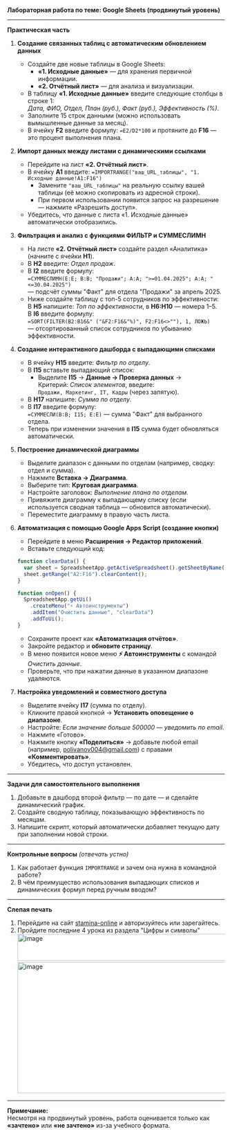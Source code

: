 **Лабораторная работа по теме: Google Sheets (продвинутый уровень)**

---

**Практическая часть**

1. **Создание связанных таблиц с автоматическим обновлением данных**  
   - Создайте две новые таблицы в Google Sheets:  
     - **«1. Исходные данные»** — для хранения первичной информации.  
     - **«2. Отчётный лист»** — для анализа и визуализации.  
   - В таблицу **«1. Исходные данные»** введите следующие столбцы в строке 1:  
     *Дата, ФИО, Отдел, План (руб.), Факт (руб.), Эффективность (%)*.  
   - Заполните 15 строк данными (можно использовать вымышленные данные за месяц).  
   - В ячейку **F2** введите формулу: `=E2/D2*100` и протяните до **F16** — это процент выполнения плана.

2. **Импорт данных между листами с динамическими ссылками**  
   - Перейдите на лист **«2. Отчётный лист»**.  
   - В ячейку **A1** введите: `=IMPORTRANGE("ваш_URL_таблицы", "1. Исходные данные!A1:F16")`  
     - Замените `"ваш_URL_таблицы"` на реальную ссылку вашей таблицы (её можно скопировать из адресной строки).  
     - При первом использовании появится запрос на разрешение — нажмите «Разрешить доступ».  
   - Убедитесь, что данные с листа «1. Исходные данные» автоматически отобразились.

3. **Фильтрация и анализ с функциями ФИЛЬТР и СУММЕСЛИМН**  
   - На листе **«2. Отчётный лист»** создайте раздел «Аналитика» (начните с ячейки **H1**).  
   - В **H2** введите: *Отдел продаж*.  
   - В **I2** введите формулу:  
     `=СУММЕСЛИМН(E:E; B:B; "Продажи"; A:A; ">=01.04.2025"; A:A; "<=30.04.2025")`  
     — подсчёт суммы "Факт" для отдела "Продажи" за апрель 2025.  
   - Ниже создайте таблицу с топ-5 сотрудников по эффективности:  
     В **H5** напишите: *Топ по эффективности*, в **H6:H10** — номера 1–5.  
     В **I6** введите формулу:  
     `=SORT(FILTER(B2:B16&" ("&F2:F16&"%)", F2:F16<>""), 1, ЛОЖЬ)`  
     — отсортированный список сотрудников по убыванию эффективности.

4. **Создание интерактивного дашборда с выпадающими списками**  
   - В ячейку **H15** введите: *Фильтр по отделу*.  
   - В **I15** вставьте выпадающий список:  
     - Выделите **I15** → **Данные → Проверка данных** →  
       Критерий: *Список элементов*, введите:  
       `Продажи, Маркетинг, IT, Кадры` (через запятую).  
   - В **H17** напишите: *Сумма по отделу*.  
   - В **I17** введите формулу:  
     `=СУММЕСЛИ(B:B; I15; E:E)` — сумма "Факт" для выбранного отдела.  
   - Теперь при изменении значения в **I15** сумма будет обновляться автоматически.

5. **Построение динамической диаграммы**  
   - Выделите диапазон с данными по отделам (например, сводку: отдел и сумма).  
   - Нажмите **Вставка → Диаграмма**.  
   - Выберите тип: **Круговая диаграмма**.  
   - Настройте заголовок: *Выполнение плана по отделам*.  
   - Привяжите диаграмму к выпадающему списку (если используется сводная таблица — обновится автоматически).  
   - Переместите диаграмму в правую часть листа.

6. **Автоматизация с помощью Google Apps Script (создание кнопки)**  
   - Перейдите в меню **Расширения → Редактор приложений**.  
   - Вставьте следующий код:

   ```javascript
   function clearData() {
     var sheet = SpreadsheetApp.getActiveSpreadsheet().getSheetByName("1. Исходные данные");
     sheet.getRange("A2:F16").clearContent();
   }

   function onOpen() {
     SpreadsheetApp.getUi()
       .createMenu("⚡ Автоинструменты")
       .addItem("Очистить данные", "clearData")
       .addToUi();
   }
   ```

   - Сохраните проект как **«Автоматизация отчётов»**.  
   - Закройте редактор и **обновите страницу**.  
   - В меню появится новое меню **⚡ Автоинструменты** с командой *Очистить данные*.  
   - Проверьте, что при нажатии данные в указанном диапазоне удаляются.

7. **Настройка уведомлений и совместного доступа**  
   - Выделите ячейку **I17** (сумма по отделу).  
   - Кликните правой кнопкой → **Установить оповещение о диапазоне**.  
   - Настройте: *Если значение больше 500000 — уведомить по email*.  
   - Нажмите «Готово».  
   - Нажмите кнопку **«Поделиться»** → добавьте любой email (например, polivanov004@gmail.com) с правами **«Комментировать»**.  
   - Убедитесь, что доступ установлен.

---

**Задачи для самостоятельного выполнения**

1. Добавьте в дашборд второй фильтр — по дате — и сделайте динамический график.  
2. Создайте сводную таблицу, показывающую эффективность по месяцам.  
3. Напишите скрипт, который автоматически добавляет текущую дату при заполнении новой строки.

---

**Контрольные вопросы** *(отвечать устно)*

1. Как работает функция `IMPORTRANGE` и зачем она нужна в командной работе?  
2. В чём преимущество использования выпадающих списков и динамических формул перед ручным вводом?

---

**Слепая печать**  
1. Перейдите на сайт [stamina-online](https://stamina-online.com/ru/lessons/ru) и авторизуйтесь или зарегайтесь.
2. Пройдите последние 4 урока из раздела "Цифры и символы"<img width="841" height="62" alt="image" src="https://github.com/user-attachments/assets/797c7ecc-ba47-490f-b2a2-45d53fb78bb0" /><img width="844" height="303" alt="image" src="https://github.com/user-attachments/assets/3f506a5e-dc09-45d5-b07f-98a266d23a2f" />



---

**Примечание:**  
Несмотря на продвинутый уровень, работа оценивается только как **«зачтено»** или **«не зачтено»** из-за учебного формата.
